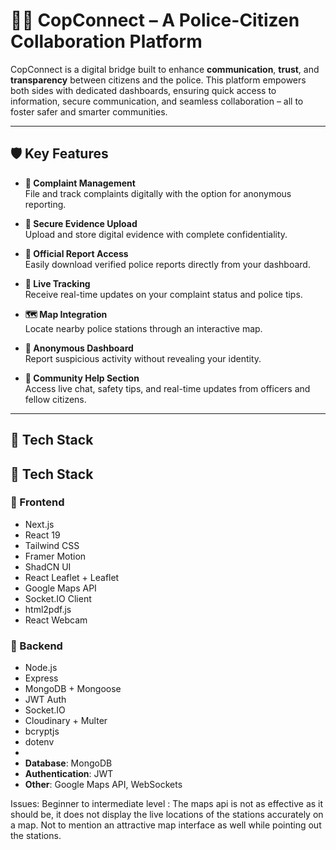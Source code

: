 # 👮‍♂️ CopConnect – A Police-Citizen Collaboration Platform

CopConnect is a digital bridge built to enhance **communication**, **trust**, and **transparency** between citizens and the police. This platform empowers both sides with dedicated dashboards, ensuring quick access to information, secure communication, and seamless collaboration – all to foster safer and smarter communities.

---

## 🛡️ Key Features

- **📝 Complaint Management**  
  File and track complaints digitally with the option for anonymous reporting.

- **🔐 Secure Evidence Upload**  
  Upload and store digital evidence with complete confidentiality.

- **🧾 Official Report Access**  
  Easily download verified police reports directly from your dashboard.

- **📍 Live Tracking**  
  Receive real-time updates on your complaint status and police tips.

- **🗺️ Map Integration**  
  Locate nearby police stations through an interactive map.

- **🚨 Anonymous Dashboard**  
  Report suspicious activity without revealing your identity.

- **🤝 Community Help Section**  
  Access live chat, safety tips, and real-time updates from officers and fellow citizens.

---

## 🚀 Tech Stack

## 🚀 Tech Stack

### 🔧 Frontend
- Next.js
- React 19
- Tailwind CSS
- Framer Motion
- ShadCN UI
- React Leaflet + Leaflet
- Google Maps API
- Socket.IO Client
- html2pdf.js
- React Webcam

### 🧠 Backend
- Node.js
- Express
- MongoDB + Mongoose
- JWT Auth
- Socket.IO
- Cloudinary + Multer
- bcryptjs
- dotenv
- 
- **Database**: MongoDB  
- **Authentication**: JWT
- **Other**: Google Maps API, WebSockets

Issues: 
Beginner to intermediate level : The maps api is not as effective as it should be, it does not display the live locations of the stations accurately on a map. Not to mention an attractive map interface as well while pointing out the stations.
